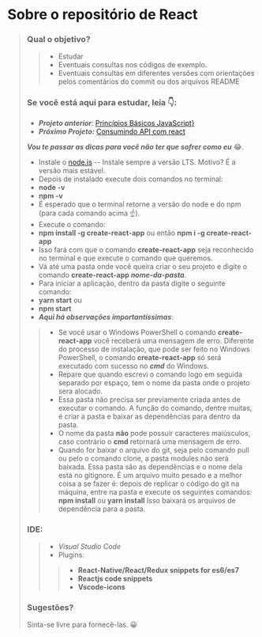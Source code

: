 # Sobre o repositório de React
> ### Qual o objetivo?
>
> > - Estudar
> > - Eventuais consultas nos códigos de exemplo.
> > - Eventuais consultas em diferentes versões com orientações pelos comentários do commit ou dos arquivos README
> ### Se você está aqui para estudar, leia :point_down::
> 
> - _**Projeto anterior**_: [Princípios Básicos JavaScript}](https://github.com/DFMaia/PrincipiosBasicosJavaScript)
> - _**Próximo Projeto:**_ [Consumindo API com react](https://github.com/DFMaia/react-api)
> 
> _**Vou te passar as dicas para você não ter que sofrer como eu**_ :joy:.
> - Instale o [node.js](https://nodejs.org/en/download/)
> -- Instale sempre a versão LTS. Motivo? É a versão mais estável.
> - Depois de instalado execute dois comandos no terminal:
> - **node -v**
> - **npm -v**
> - É esperado que o terminal retorne a versão do node e do npm (para cada comando acima :point_up:).
> - Execute o comando:
> - **npm install -g create-react-app**
> ou então
> **npm i -g create-react-app**
> - Isso fará com que o comando **create-react-app** seja reconhecido no terminal e que execute o comando que queremos.
> - Vá até uma pasta onde você queira criar o seu projeto e digite o comando **create-react-app _nome-da-pasta_**.
> - Para iniciar a aplicação, dentro da pasta digite o seguinte comando:
> - **yarn start**
> ou
> - **npm start**
> - _**Aqui há observações importantíssimas**_:
> > - Se você usar o Windows PowerShell o comando **create-react-app** você receberá uma mensagem de erro. Diferente do processo de instalação, que pode ser feito no Windows PowerShell, o comando **create-react-app** só será executado com sucesso no _**cmd**_ do Windows.
> > - Repare que quando escrevi o comando logo em seguida separado por espaço, tem o nome da pasta onde o projeto sera alocado.
> > - Essa pasta não precisa ser previamente criada antes de executar o comando. A função do comando, dentre muitas, é criar a pasta e baixar as dependências para dentro da pasta.
> > - O nome da pasta **não** pode possuir caracteres maiúsculos, caso contrário o **cmd** retornará uma mensagem de erro.
> > - Quando for baixar o arquivo do git, seja pelo comando pull ou pelo o comando clone, a pasta modules não será baixada. Essa pasta são as dependências e o nome dela está no gitignore. É um arquivo muito pesado e a melhor coisa a se fazer é: depois de replicar o código do git na máquina, entre na pasta e execute os seguintes comandos:
> > **npm install**
> > ou
> > **yarn install**
> > Isso baixará os arquivos de dependência para a pasta.
> ### IDE:
> > - _Visual Studio Code_
> > - Plugins:
> > > - **React-Native/React/Redux snippets for es6/es7**
> > > - **Reactjs code snippets**
> > > - **Vscode-icons**
> ### Sugestões?
> Sinta-se livre para fornecê-las. :grinning: